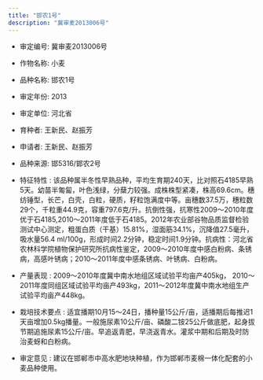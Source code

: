 ```yaml
---
title: "邯农1号"
description: "冀审麦2013006号"
---
```

* 审定编号:  冀审麦2013006号

*  作物名称:  小麦

*  品种名称:  邯农1号

*  审定年份:  2013

*  审定单位:  河北省

* 育种者:  王新民、赵振芳

*  申请者:  王新民、赵振芳

*  品种来源:  邯5316/邯农2号

*  特征特性 : 
该品种属半冬性早熟品种，平均生育期240天，比对照石4185早熟5天。幼苗半匍匐，叶色浅绿，分蘖力较强。成株株型紧凑，株高69.6cm。穗纺锤型，长芒，白壳，白粒，硬质，籽粒饱满度中等。亩穗数37.5万，穗粒数29个，千粒重44.9克，容重797.6克/升。抗倒性强，抗寒性2009～2010年度优于石4185,2010～2011年度低于石4185。2012年农业部谷物品质监督检验测试中心测定，粗蛋白质（干基）15.81%，湿面筋34.1%，沉降值27.5毫升，吸水量56.4 ml/100g，形成时间2.2分钟，稳定时间1.9分钟。抗病性：河北省农林科学院植物保护研究所抗病性鉴定，2009～2010年度中感白粉病、条锈病，高感叶锈病；2010～2011年度中感条锈病、叶锈病、白粉病。
 
*  产量表现 : 
2009～2010年度冀中南水地组区域试验平均亩产405kg， 2010～2011年度同组区域试验平均亩产493kg，2011～2012年度冀中南水地组生产试验平均亩产448kg。

*  栽培技术要点 : 
适宜播期10月15～24日，播种量15公斤/亩，适播期后每推迟1天亩增加0.5kg播量。一般施尿素10公斤/亩、磷酸二铵25公斤做底肥，起身拔节期追施尿素15公斤/亩。早追返青肥，早浇返青水。灌浆中期和后期及时防治麦蚜和白粉病。

*  审定意见 : 
建议在邯郸市中高水肥地块种植，作为邯郸市麦棉一体化配套的小麦品种使用。
